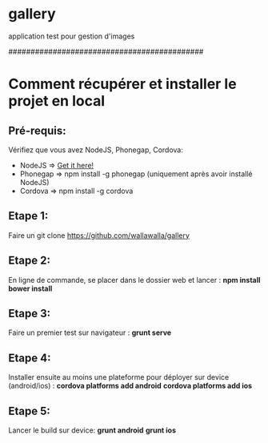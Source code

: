 gallery
=======

application test pour gestion d'images

############################################

Comment récupérer et installer le projet en local
=================================================

## Pré-requis:
Vérifiez que vous avez NodeJS, Phonegap, Cordova:
* NodeJS => [Get it here!](http://nodejs.org/)
* Phonegap => npm install -g phonegap (uniquement après avoir installé NodeJS)
* Cordova => npm install -g cordova

## Etape 1:
Faire un git clone https://github.com/wallawalla/gallery

## Etape 2:
En ligne de commande, se placer dans le dossier web et lancer :
    **npm install**
    **bower install**

## Etape 3:
Faire un premier test sur navigateur :
    **grunt serve**

## Etape 4:
Installer ensuite au moins une plateforme pour déployer sur device (android/ios) :
    **cordova platforms add android**
    **cordova platforms add ios**

## Etape 5:
Lancer le build sur device:
    **grunt android**
    **grunt ios**